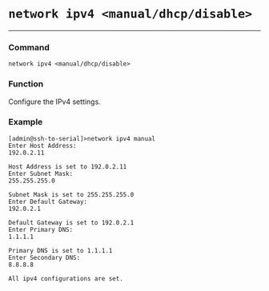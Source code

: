 # `network ipv4 <manual/dhcp/disable>`

---

### Command
`network ipv4 <manual/dhcp/disable>`

### Function

Configure the IPv4 settings.

### Example
```
[admin@ssh-to-serial]>network ipv4 manual
Enter Host Address:
192.0.2.11

Host Address is set to 192.0.2.11
Enter Subnet Mask:
255.255.255.0

Subnet Mask is set to 255.255.255.0
Enter Default Gateway:
192.0.2.1

Default Gateway is set to 192.0.2.1
Enter Primary DNS:
1.1.1.1

Primary DNS is set to 1.1.1.1
Enter Secondary DNS:
8.8.8.8

All ipv4 configurations are set.
```